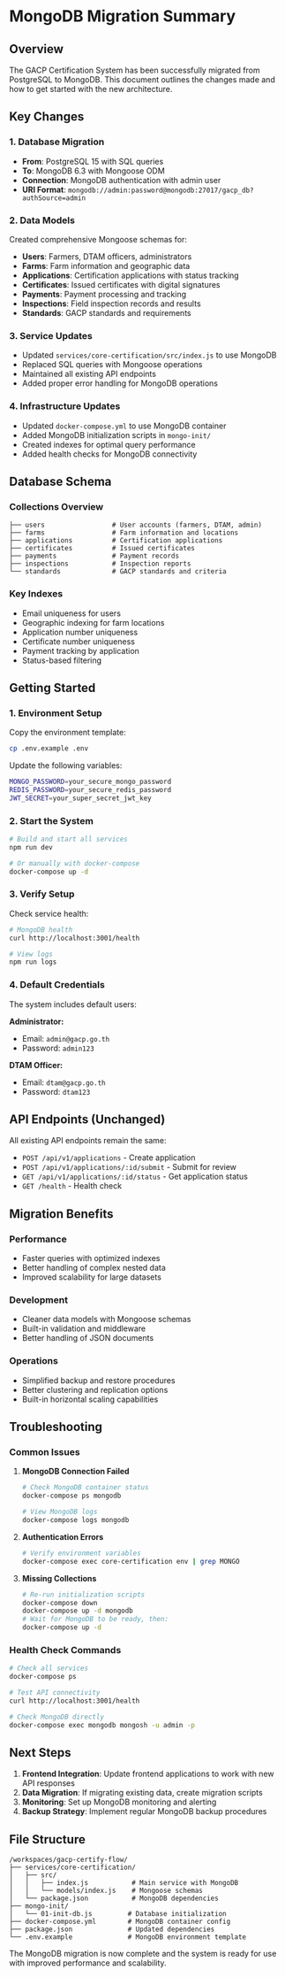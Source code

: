 # MongoDB Migration Summary

## Overview
The GACP Certification System has been successfully migrated from PostgreSQL to MongoDB. This document outlines the changes made and how to get started with the new architecture.

## Key Changes

### 1. Database Migration
- **From**: PostgreSQL 15 with SQL queries
- **To**: MongoDB 6.3 with Mongoose ODM
- **Connection**: MongoDB authentication with admin user
- **URI Format**: `mongodb://admin:password@mongodb:27017/gacp_db?authSource=admin`

### 2. Data Models
Created comprehensive Mongoose schemas for:
- **Users**: Farmers, DTAM officers, administrators
- **Farms**: Farm information and geographic data
- **Applications**: Certification applications with status tracking
- **Certificates**: Issued certificates with digital signatures
- **Payments**: Payment processing and tracking
- **Inspections**: Field inspection records and results
- **Standards**: GACP standards and requirements

### 3. Service Updates
- Updated `services/core-certification/src/index.js` to use MongoDB
- Replaced SQL queries with Mongoose operations
- Maintained all existing API endpoints
- Added proper error handling for MongoDB operations

### 4. Infrastructure Updates
- Updated `docker-compose.yml` to use MongoDB container
- Added MongoDB initialization scripts in `mongo-init/`
- Created indexes for optimal query performance
- Added health checks for MongoDB connectivity

## Database Schema

### Collections Overview
```
├── users                 # User accounts (farmers, DTAM, admin)
├── farms                 # Farm information and locations
├── applications          # Certification applications
├── certificates          # Issued certificates
├── payments              # Payment records
├── inspections           # Inspection reports
└── standards             # GACP standards and criteria
```

### Key Indexes
- Email uniqueness for users
- Geographic indexing for farm locations
- Application number uniqueness
- Certificate number uniqueness
- Payment tracking by application
- Status-based filtering

## Getting Started

### 1. Environment Setup
Copy the environment template:
```bash
cp .env.example .env
```

Update the following variables:
```bash
MONGO_PASSWORD=your_secure_mongo_password
REDIS_PASSWORD=your_secure_redis_password  
JWT_SECRET=your_super_secret_jwt_key
```

### 2. Start the System
```bash
# Build and start all services
npm run dev

# Or manually with docker-compose
docker-compose up -d
```

### 3. Verify Setup
Check service health:
```bash
# MongoDB health
curl http://localhost:3001/health

# View logs
npm run logs
```

### 4. Default Credentials
The system includes default users:

**Administrator:**
- Email: `admin@gacp.go.th`
- Password: `admin123`

**DTAM Officer:**
- Email: `dtam@gacp.go.th`
- Password: `dtam123`

## API Endpoints (Unchanged)
All existing API endpoints remain the same:
- `POST /api/v1/applications` - Create application
- `POST /api/v1/applications/:id/submit` - Submit for review
- `GET /api/v1/applications/:id/status` - Get application status
- `GET /health` - Health check

## Migration Benefits

### Performance
- Faster queries with optimized indexes
- Better handling of complex nested data
- Improved scalability for large datasets

### Development
- Cleaner data models with Mongoose schemas
- Built-in validation and middleware
- Better handling of JSON documents

### Operations
- Simplified backup and restore procedures
- Better clustering and replication options
- Built-in horizontal scaling capabilities

## Troubleshooting

### Common Issues

1. **MongoDB Connection Failed**
   ```bash
   # Check MongoDB container status
   docker-compose ps mongodb
   
   # View MongoDB logs
   docker-compose logs mongodb
   ```

2. **Authentication Errors**
   ```bash
   # Verify environment variables
   docker-compose exec core-certification env | grep MONGO
   ```

3. **Missing Collections**
   ```bash
   # Re-run initialization scripts
   docker-compose down
   docker-compose up -d mongodb
   # Wait for MongoDB to be ready, then:
   docker-compose up -d
   ```

### Health Check Commands
```bash
# Check all services
docker-compose ps

# Test API connectivity
curl http://localhost:3001/health

# Check MongoDB directly
docker-compose exec mongodb mongosh -u admin -p
```

## Next Steps

1. **Frontend Integration**: Update frontend applications to work with new API responses
2. **Data Migration**: If migrating existing data, create migration scripts
3. **Monitoring**: Set up MongoDB monitoring and alerting
4. **Backup Strategy**: Implement regular MongoDB backup procedures

## File Structure
```
/workspaces/gacp-certify-flow/
├── services/core-certification/
│   ├── src/
│   │   ├── index.js           # Main service with MongoDB
│   │   └── models/index.js    # Mongoose schemas
│   └── package.json           # MongoDB dependencies
├── mongo-init/
│   └── 01-init-db.js         # Database initialization
├── docker-compose.yml        # MongoDB container config
├── package.json              # Updated dependencies
└── .env.example              # MongoDB environment template
```

The MongoDB migration is now complete and the system is ready for use with improved performance and scalability.